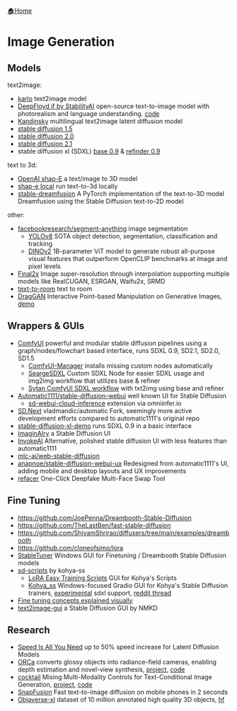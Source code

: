 [🏠Home](README.md)

# Image Generation

## Models
 text2image:
- [karlo](https://github.com/kakaobrain/karlo) text2image model
- [DeepFloyd if by StabilityAI](https://huggingface.co/DeepFloyd/IF-I-XL-v1.0) open-source text-to-image model with photorealism and language understanding. [code](https://github.com/deep-floyd/IF)
- [Kandinsky](https://github.com/ai-forever/Kandinsky-2) multilingual text2image latent diffusion model
- [stable diffusion 1.5](https://huggingface.co/runwayml/stable-diffusion-v1-5)
- [stable diffusion 2.0](https://huggingface.co/stabilityai/stable-diffusion-2)
- [stable diffusion 2.1](https://huggingface.co/stabilityai/stable-diffusion-2-1)
- stable diffusion xl (SDXL) [base 0.9](https://huggingface.co/stabilityai/stable-diffusion-xl-base-0.9) & [refinder 0.9](https://huggingface.co/stabilityai/stable-diffusion-xl-refiner-0.9)

text to 3d:
- [OpenAI shap-E](https://github.com/openai/shap-e) a text/image to 3D model
- [shap-e local](https://github.com/kedzkiest/shap-e-local) run text-to-3d locally
- [stable-dreamfusion](https://github.com/ashawkey/stable-dreamfusion) A PyTorch implementation of the text-to-3D model Dreamfusion using the Stable Diffusion text-to-2D model

other:
- [facebookresearch/segment-anything](https://github.com/facebookresearch/segment-anything) image segmentation
  - [YOLOv8](https://github.com/ultralytics/ultralytics) SOTA object detection, segmentation, classification and tracking
  - [DINOv2](https://github.com/facebookresearch/dinov2) 1B-parameter ViT model to generate robust all-purpose visual features that outperform OpenCLIP benchmarks at image and pixel levels
- [Final2x](https://github.com/Tohrusky/Final2x) Image super-resolution through interpolation supporting multiple models like RealCUGAN, ESRGAN, Waifu2x, SRMD
-  [text-to-room](https://lukashoel.github.io/text-to-room/) text to room
- [DragGAN](https://github.com/XingangPan/DragGAN) Interactive Point-based Manipulation on Generative Images, [demo](https://vcai.mpi-inf.mpg.de/projects/DragGAN/)

## Wrappers & GUIs
- [ComfyUI](https://github.com/comfyanonymous/ComfyUI) powerful and modular stable diffusion pipelines using a graph/nodes/flowchart based interface, runs SDXL 0.9, SD2.1, SD2.0, SD1.5
  - [ComfyUI-Manager](https://github.com/ltdrdata/ComfyUI-Manager) installs missing custom nodes automatically
  - [SeargeSDXL](https://github.com/SeargeDP/SeargeSDXL) Custom SDXL Node for easier SDXL usage and img2img workflow that utilizes base & refiner
  - [Sytan ComfyUI SDXL workflow](https://github.com/SytanSD/Sytan-SDXL-ComfyUI/tree/main) with txt2img using base and refiner
- [Automatic1111/stable-diffusion-webui](https://github.com/AUTOMATIC1111/stable-diffusion-webui) well known UI for Stable Diffusion
  - [sd-webui-cloud-inference](https://github.com/omniinfer/sd-webui-cloud-inference) extension via omniinfer.io
- [SD.Next](https://github.com/vladmandic/automatic) vladmandic/automatic Fork, seemingly more active development efforts compared to automatic1111's original repo
- [stable-diffusion-xl-demo](https://github.com/FurkanGozukara/stable-diffusion-xl-demo) runs SDXL 0.9 in a basic interface
- [imaginAIry](https://github.com/brycedrennan/imaginAIry/blob/master/README.md) a Stable Diffusion UI
- [InvokeAI](https://github.com/invoke-ai/InvokeAI)  Alternative, polished stable diffusion UI with less features than automatic1111
- [mlc-ai/web-stable-diffusion](https://github.com/mlc-ai/web-stable-diffusion)
- [anapnoe/stable-diffusion-webui-ux](https://github.com/anapnoe/stable-diffusion-webui-ux) Redesigned from automatic1111's UI, adding mobile and desktop layouts and UX improvements
- [refacer](https://github.com/xaviviro/refacer) One-Click Deepfake Multi-Face Swap Tool


## Fine Tuning
- https://github.com/JoePenna/Dreambooth-Stable-Diffusion
- https://github.com/TheLastBen/fast-stable-diffusion
- https://github.com/ShivamShrirao/diffusers/tree/main/examples/dreambooth
- https://github.com/cloneofsimo/lora
- [StableTuner](https://github.com/devilismyfriend/StableTuner) Windows GUI for Finetuning / Dreambooth Stable Diffusion models
- [sd-scripts](https://github.com/kohya-ss/sd-scripts) by kohya-ss
  - [LoRA Easy Training Scripts](https://github.com/derrian-distro/LoRA_Easy_Training_Scripts) GUI for Kohya's Scripts
  - [Kohya_ss](https://github.com/bmaltais/kohya_ss) Windows-focused Gradio GUI for Kohya's Stable Diffusion trainers, [experimental](https://github.com/bmaltais/kohya_ss/tree/sdxl) sdxl support, [reddit thread](https://www.reddit.com/r/StableDiffusion/comments/14xhpxm/dreambooth_sdxl_09/)
- [Fine tuning concepts explained visually](https://github.com/cloneofsimo/lora/discussions/67)
- [text2image-gui](https://github.com/n00mkrad/text2image-gui) a Stable Diffusion GUI by NMKD

## Research
 - [Speed Is All You Need](https://arxiv.org/abs/2304.11267) up to 50% speed increase for Latent Diffusion Models
 - [ORCa](https://arxiv.org/abs/2212.04531) converts glossy objects into radiance-field cameras, enabling depth estimation and novel-view synthesis, [project](https://ktiwary2.github.io/objectsascam/), [code](https://github.com/ktiwary2/orca)
 - [cocktail](https://mhh0318.github.io/cocktail/) Mixing Multi-Modality Controls for Text-Conditional Image Generation, [project](https://mhh0318.github.io/cocktail/), [code](https://github.com/mhh0318/Cocktail)
 - [SnapFusion](https://snap-research.github.io/SnapFusion/) Fast text-to-image diffusion on mobile phones in 2 seconds
 - [Objaverse-xl](https://objaverse.allenai.org/objaverse-xl-paper.pdf) dataset of 10 million annotated high quality 3D objects, [hf](https://huggingface.co/datasets/allenai/objaverse)
